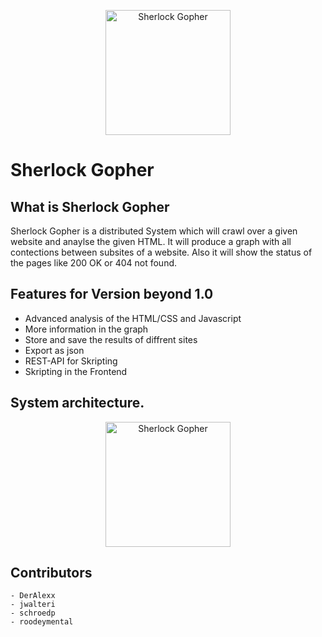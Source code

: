 <p align="center"><img alt="Sherlock Gopher" src="https://github.com/ob-algdatii-20ss/leistungsnachweis-dievierausrufezeichen/blob/develop/Images/sherlockgopher.png" width="200" height="200"></p>

# Sherlock Gopher

## What is Sherlock Gopher

Sherlock Gopher is a distributed System which will crawl over a given website and anaylse the given HTML. It will produce a graph with all contections between subsites of a website. Also it will show the status of the pages like 200 OK or 404 not found. 


## Features for Version beyond 1.0 
 - Advanced analysis of the HTML/CSS and Javascript
 - More information in the graph
 - Store and save the results of diffrent sites
 - Export as json 
 - REST-API for Skripting 
 - Skripting in the Frontend

## System architecture.

<p align="center"><img alt="Sherlock Gopher" src="https://github.com/ob-algdatii-20ss/leistungsnachweis-dievierausrufezeichen/blob/develop/Images/4Ausrufezeichen-Page-1.png" width="200" height="200"></p>

## Contributors

    - DerAlexx
    - jwalteri
    - schroedp
    - roodeymental
